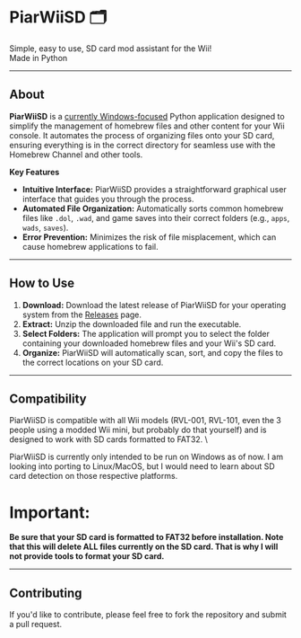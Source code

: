 # PiarWiiSD 🗂️
Simple, easy to use, SD card mod assistant for the Wii! \
Made in Python

---

## About

**PiarWiiSD** is a [currently Windows-focused](#Compatibility) Python application designed to simplify the management of homebrew files and other content for your Wii console. It automates the process of organizing files onto your SD card, ensuring everything is in the correct directory for seamless use with the Homebrew Channel and other tools.

**Key Features**

* **Intuitive Interface:** PiarWiiSD provides a straightforward graphical user interface that guides you through the process.
* **Automated File Organization:** Automatically sorts common homebrew files like `.dol`, `.wad`, and game saves into their correct folders (e.g., `apps`, `wads`, `saves`).
* **Error Prevention:** Minimizes the risk of file misplacement, which can cause homebrew applications to fail.

---

## How to Use

1.  **Download:** Download the latest release of PiarWiiSD for your operating system from the [Releases](https://github.com/piarsquaared/PiarWiiSD/releases) page.
2.  **Extract:** Unzip the downloaded file and run the executable.
3.  **Select Folders:** The application will prompt you to select the folder containing your downloaded homebrew files and your Wii's SD card.
4.  **Organize:** PiarWiiSD will automatically scan, sort, and copy the files to the correct locations on your SD card.

---

## Compatibility

PiarWiiSD is compatible with all Wii models (RVL-001, RVL-101, even the 3 people using a modded Wii mini, but probably do that yourself) and is designed to work with SD cards formatted to FAT32. \

PiarWiiSD is currently only intended to be run on Windows as of now. I am looking into porting to Linux/MacOS, but I would need to learn about SD card detection on those respective platforms.

# Important:

**Be sure that your SD card is formatted to FAT32 before installation. Note that this will delete ALL files currently on the SD card. That is why I will not provide tools to format your SD card.**

---

## Contributing

If you'd like to contribute, please feel free to fork the repository and submit a pull request.

